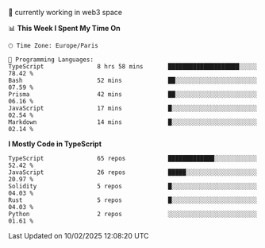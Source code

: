 🔭 currently working in web3 space

<!--START_SECTION:waka-->
📊 **This Week I Spent My Time On** 

```text
🕑︎ Time Zone: Europe/Paris

💬 Programming Languages: 
TypeScript               8 hrs 58 mins       ████████████████████░░░░░   78.42 % 
Bash                     52 mins             ██░░░░░░░░░░░░░░░░░░░░░░░   07.59 % 
Prisma                   42 mins             ██░░░░░░░░░░░░░░░░░░░░░░░   06.16 % 
JavaScript               17 mins             █░░░░░░░░░░░░░░░░░░░░░░░░   02.54 % 
Markdown                 14 mins             █░░░░░░░░░░░░░░░░░░░░░░░░   02.14 % 
```

**I Mostly Code in TypeScript** 

```text
TypeScript               65 repos            █████████████░░░░░░░░░░░░   52.42 % 
JavaScript               26 repos            █████░░░░░░░░░░░░░░░░░░░░   20.97 % 
Solidity                 5 repos             █░░░░░░░░░░░░░░░░░░░░░░░░   04.03 % 
Rust                     5 repos             █░░░░░░░░░░░░░░░░░░░░░░░░   04.03 % 
Python                   2 repos             ░░░░░░░░░░░░░░░░░░░░░░░░░   01.61 % 
```




 Last Updated on 10/02/2025 12:08:20 UTC
<!--END_SECTION:waka-->
